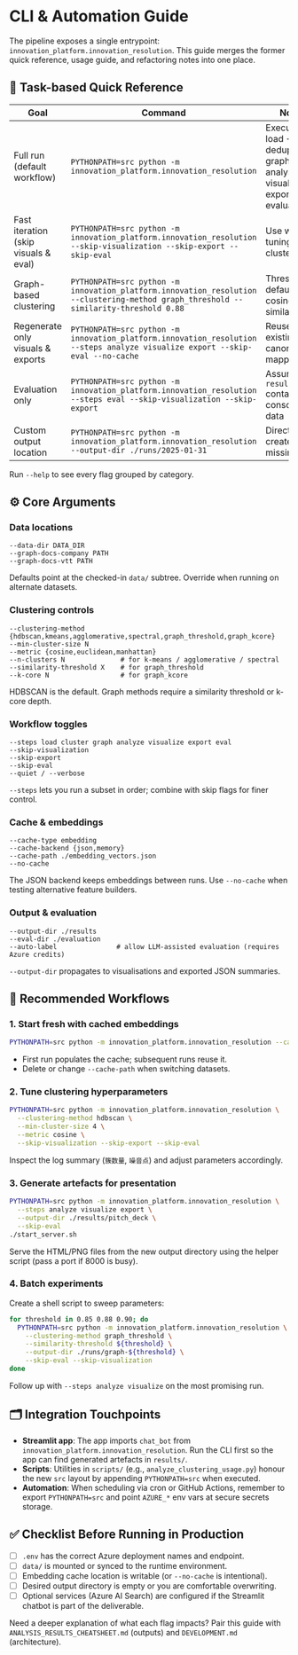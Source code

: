 # CLI & Automation Guide

The pipeline exposes a single entrypoint: `innovation_platform.innovation_resolution`. This guide merges the former quick reference, usage guide, and refactoring notes into one place.

## 🚀 Task-based Quick Reference

| Goal | Command | Notes |
|------|---------|-------|
| Full run (default workflow) | `PYTHONPATH=src python -m innovation_platform.innovation_resolution` | Executes load → dedupe → graph → analyse → visualise → export → evaluate |
| Fast iteration (skip visuals & eval) | `PYTHONPATH=src python -m innovation_platform.innovation_resolution --skip-visualization --skip-export --skip-eval` | Use when tuning clusters |
| Graph-based clustering | `PYTHONPATH=src python -m innovation_platform.innovation_resolution --clustering-method graph_threshold --similarity-threshold 0.88` | Threshold defaults to cosine similarity |
| Regenerate only visuals & exports | `PYTHONPATH=src python -m innovation_platform.innovation_resolution --steps analyze visualize export --skip-eval --no-cache` | Reuses existing canonical mapping |
| Evaluation only | `PYTHONPATH=src python -m innovation_platform.innovation_resolution --steps eval --skip-visualization --skip-export` | Assumes `results/` contains consolidated data |
| Custom output location | `PYTHONPATH=src python -m innovation_platform.innovation_resolution --output-dir ./runs/2025-01-31` | Directory is created if missing |

Run `--help` to see every flag grouped by category.

## ⚙️ Core Arguments

### Data locations
```
--data-dir DATA_DIR
--graph-docs-company PATH
--graph-docs-vtt PATH
```
Defaults point at the checked-in `data/` subtree. Override when running on alternate datasets.

### Clustering controls
```
--clustering-method {hdbscan,kmeans,agglomerative,spectral,graph_threshold,graph_kcore}
--min-cluster-size N
--metric {cosine,euclidean,manhattan}
--n-clusters N              # for k-means / agglomerative / spectral
--similarity-threshold X    # for graph_threshold
--k-core N                  # for graph_kcore
```
HDBSCAN is the default. Graph methods require a similarity threshold or k-core depth.

### Workflow toggles
```
--steps load cluster graph analyze visualize export eval
--skip-visualization
--skip-export
--skip-eval
--quiet / --verbose
```
`--steps` lets you run a subset in order; combine with skip flags for finer control.

### Cache & embeddings
```
--cache-type embedding
--cache-backend {json,memory}
--cache-path ./embedding_vectors.json
--no-cache
```
The JSON backend keeps embeddings between runs. Use `--no-cache` when testing alternative feature builders.

### Output & evaluation
```
--output-dir ./results
--eval-dir ./evaluation
--auto-label               # allow LLM-assisted evaluation (requires Azure credits)
```
`--output-dir` propagates to visualisations and exported JSON summaries.

## 🧭 Recommended Workflows

### 1. Start fresh with cached embeddings
```bash
PYTHONPATH=src python -m innovation_platform.innovation_resolution --cache-path ./embedding_vectors.json
```
- First run populates the cache; subsequent runs reuse it.
- Delete or change `--cache-path` when switching datasets.

### 2. Tune clustering hyperparameters
```bash
PYTHONPATH=src python -m innovation_platform.innovation_resolution \
  --clustering-method hdbscan \
  --min-cluster-size 4 \
  --metric cosine \
  --skip-visualization --skip-export --skip-eval
```
Inspect the log summary (`簇数量`, `噪音点`) and adjust parameters accordingly.

### 3. Generate artefacts for presentation
```bash
PYTHONPATH=src python -m innovation_platform.innovation_resolution \
  --steps analyze visualize export \
  --output-dir ./results/pitch_deck \
  --skip-eval
./start_server.sh
```
Serve the HTML/PNG files from the new output directory using the helper script (pass a port if 8000 is busy).

### 4. Batch experiments
Create a shell script to sweep parameters:
```bash
for threshold in 0.85 0.88 0.90; do
  PYTHONPATH=src python -m innovation_platform.innovation_resolution \
    --clustering-method graph_threshold \
    --similarity-threshold ${threshold} \
    --output-dir ./runs/graph-${threshold} \
    --skip-eval --skip-visualization
done
```
Follow up with `--steps analyze visualize` on the most promising run.

## 🗂️ Integration Touchpoints

- **Streamlit app**: The app imports `chat_bot` from `innovation_platform.innovation_resolution`. Run the CLI first so the app can find generated artefacts in `results/`.
- **Scripts**: Utilities in `scripts/` (e.g., `analyze_clustering_usage.py`) honour the new `src` layout by appending `PYTHONPATH=src` when executed.
- **Automation**: When scheduling via cron or GitHub Actions, remember to export `PYTHONPATH=src` and point `AZURE_*` env vars at secure secrets storage.

## ✅ Checklist Before Running in Production

- [ ] `.env` has the correct Azure deployment names and endpoint.
- [ ] `data/` is mounted or synced to the runtime environment.
- [ ] Embedding cache location is writable (or `--no-cache` is intentional).
- [ ] Desired output directory is empty or you are comfortable overwriting.
- [ ] Optional services (Azure AI Search) are configured if the Streamlit chatbot is part of the deliverable.

Need a deeper explanation of what each flag impacts? Pair this guide with `ANALYSIS_RESULTS_CHEATSHEET.md` (outputs) and `DEVELOPMENT.md` (architecture).
